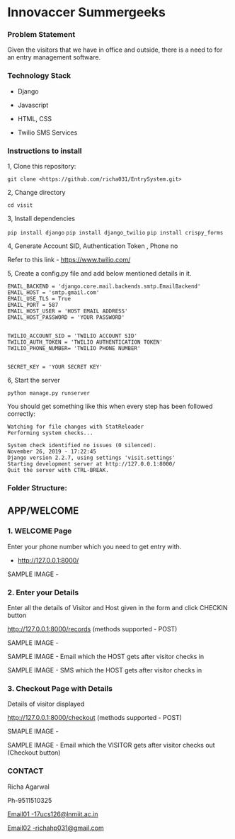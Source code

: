 Innovaccer Summergeeks
==============================================

### Problem Statement

Given the visitors that we have in office and outside, there is a need to for an entry management
software.

### Technology Stack

-   Django

-   Javascript

-   HTML, CSS

-   Twilio SMS Services

### Instructions to install

1, Clone this repository:

```git clone <https://github.com/richa031/EntrySystem.git>```

2, Change directory

```cd visit```

3, Install dependencies

```pip install django```
```pip install django_twilio```
```pip install crispy_forms```

4, Generate Account SID, Authentication Token , Phone no

Refer to this link - <https://www.twilio.com/>

5, Create a config.py file and add below mentioned details in it.
```
EMAIL_BACKEND = 'django.core.mail.backends.smtp.EmailBackend'
EMAIL_HOST = 'smtp.gmail.com'
EMAIL_USE_TLS = True
EMAIL_PORT = 587
EMAIL_HOST_USER = 'HOST EMAIL ADDRESS'
EMAIL_HOST_PASSWORD = 'YOUR PASSWORD'


TWILIO_ACCOUNT_SID = 'TWILIO ACCOUNT SID'
TWILIO_AUTH_TOKEN = 'TWILIO AUTHENTICATION TOKEN'
TWILIO_PHONE_NUMBER= 'TWILIO PHONE NUMBER'


SECRET_KEY = 'YOUR SECRET KEY'
```

6, Start the server

```python manage.py runserver```

You should get something like this when every step has been followed correctly:
```
Watching for file changes with StatReloader
Performing system checks...

System check identified no issues (0 silenced).
November 26, 2019 - 17:22:45
Django version 2.2.7, using settings 'visit.settings'
Starting development server at http://127.0.0.1:8000/
Quit the server with CTRL-BREAK.
```

### Folder Structure:



APP/WELCOME
---------------

### 1\. WELCOME Page

Enter your phone number which you need to get entry with.

 - http://127.0.0.1:8000/ 

SAMPLE IMAGE -



### 2\. Enter your Details

Enter all the details of Visitor and Host given in the form and click CHECKIN button

http://127.0.0.1:8000/records  (methods supported - POST)

SAMPLE IMAGE -

SAMPLE IMAGE - Email which the HOST gets after visitor checks in

SAMPLE IMAGE - SMS which the HOST gets after visitor checks in
 
### 3\. Checkout Page with Details

Details of visitor displayed

http://127.0.0.1:8000/checkout  (methods supported - POST)

SMAPLE IMAGE - 

SAMPLE IMAGE - Email which the VISITOR gets after visitor checks out (Checkout button)


### CONTACT

Richa Agarwal

Ph-9511510325

[Email01 -17ucs126@lnmiit.ac.in](mailto:Email-17ucs126@lnmiit.ac.in)

[Email02 ](mailto:Email-17ucs126@lnmiit.ac.in)<-richahp031@gmail.com>


